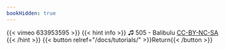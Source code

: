 ```yaml
---
bookHidden: true
---
```


{{< vimeo 633953595 >}}
{{< hint info >}}
♫ 505 - Balibulu [CC-BY-NC-SA](https://freemusicarchive.org/music/505/Relix_1996-2013/03_505_-_balibulu)
{{< /hint >}}
{{< button relref="/docs/tutorials/" >}}Return{{< /button >}}
